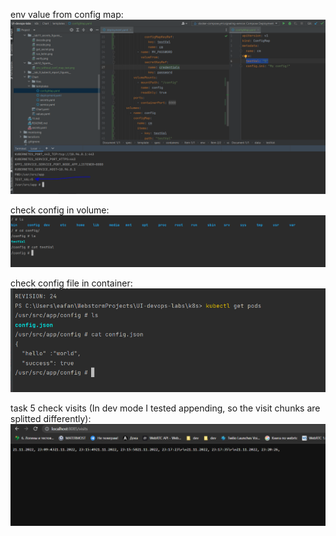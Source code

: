 env value from config map:
![browser](__lab12_figures__/env_value_from_configmap.png)

check config in volume:
![browser](__lab12_figures__/check_config_in_volume.png)

check config file in container:
![browser](__lab12_figures__/check_config_file_in_container.png)

task 5
check visits (In dev mode I tested appending, so the visit chunks are 
splitted differently):
![browser](__lab12_figures__/visits.png)